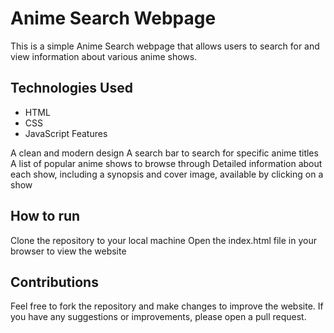 # Anime Search Webpage

This is a simple Anime Search webpage that allows users to search for and view information about various anime shows.

## Technologies Used

* HTML
* CSS
* JavaScript
Features

A clean and modern design
A search bar to search for specific anime titles
A list of popular anime shows to browse through
Detailed information about each show, including a synopsis and cover image, available by clicking on a show
## How to run

Clone the repository to your local machine
Open the index.html file in your browser to view the website
## Contributions

Feel free to fork the repository and make changes to improve the website. If you have any suggestions or improvements, please open a pull request.
